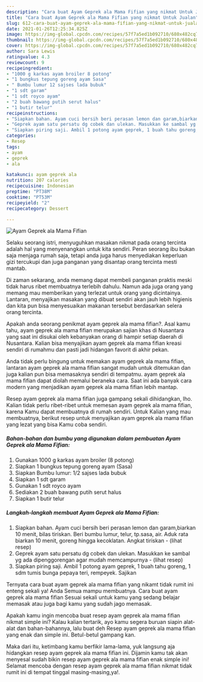```yaml
---
description: "Cara buat Ayam Geprek ala Mama Fifian yang nikmat Untuk Jualan"
title: "Cara buat Ayam Geprek ala Mama Fifian yang nikmat Untuk Jualan"
slug: 612-cara-buat-ayam-geprek-ala-mama-fifian-yang-nikmat-untuk-jualan
date: 2021-01-26T12:25:34.825Z
image: https://img-global.cpcdn.com/recipes/57f7a5ed1b092710/680x482cq70/ayam-geprek-ala-mama-fifian-foto-resep-utama.jpg
thumbnail: https://img-global.cpcdn.com/recipes/57f7a5ed1b092710/680x482cq70/ayam-geprek-ala-mama-fifian-foto-resep-utama.jpg
cover: https://img-global.cpcdn.com/recipes/57f7a5ed1b092710/680x482cq70/ayam-geprek-ala-mama-fifian-foto-resep-utama.jpg
author: Sara Lewis
ratingvalue: 4.3
reviewcount: 9
recipeingredient:
- "1000 g karkas ayam broiler 8 potong"
- "1 bungkus tepung goreng ayam Sasa"
- " Bumbu lumur 12 sajses lada bubuk"
- "1 sdt garam"
- "1 sdt royco ayam"
- "2 buah bawang putih serut halus"
- "1 butir telur"
recipeinstructions:
- "Siapkan bahan. Ayam cuci bersih beri perasan lemon dan garam,biarkan 10 menit, bilas tiriskan. Beri bumbu lumur, telur, tp.sasa, air. Aduk rata biarkan 10 menit, goreng hingga kecoklatan. Angkat tiriskan           (lihat resep)"
- "Geprek ayam satu persatu dg cobek dan ulekan. Masukkan ke sambal yg ada dipenggorengan agar mudah memcampurnya           (lihat resep)"
- "Siapkan piring saji. Ambil 1 potong ayam geprek, 1 buah tahu goreng, 1 sdm tumis bunga pepaya teri, rempeyek. Sajikan"
categories:
- Resep
tags:
- ayam
- geprek
- ala

katakunci: ayam geprek ala 
nutrition: 207 calories
recipecuisine: Indonesian
preptime: "PT38M"
cooktime: "PT53M"
recipeyield: "2"
recipecategory: Dessert

---
```



![Ayam Geprek ala Mama Fifian](https://img-global.cpcdn.com/recipes/57f7a5ed1b092710/680x482cq70/ayam-geprek-ala-mama-fifian-foto-resep-utama.jpg)

Selaku seorang istri, menyuguhkan masakan nikmat pada orang tercinta adalah hal yang menyenangkan untuk kita sendiri. Peran seorang ibu bukan saja menjaga rumah saja, tetapi anda juga harus menyediakan keperluan gizi tercukupi dan juga panganan yang disantap orang tercinta mesti mantab.

Di zaman  sekarang, anda memang dapat membeli panganan praktis meski tidak harus ribet membuatnya terlebih dahulu. Namun ada juga orang yang memang mau memberikan yang terlezat untuk orang yang dicintainya. Lantaran, menyajikan masakan yang dibuat sendiri akan jauh lebih higienis dan kita pun bisa menyesuaikan makanan tersebut berdasarkan selera orang tercinta. 



Apakah anda seorang penikmat ayam geprek ala mama fifian?. Asal kamu tahu, ayam geprek ala mama fifian merupakan sajian khas di Nusantara yang saat ini disukai oleh kebanyakan orang di hampir setiap daerah di Nusantara. Kalian bisa menyajikan ayam geprek ala mama fifian kreasi sendiri di rumahmu dan pasti jadi hidangan favorit di akhir pekan.

Anda tidak perlu bingung untuk memakan ayam geprek ala mama fifian, lantaran ayam geprek ala mama fifian sangat mudah untuk ditemukan dan juga kalian pun bisa memasaknya sendiri di tempatmu. ayam geprek ala mama fifian dapat diolah memalui beraneka cara. Saat ini ada banyak cara modern yang menjadikan ayam geprek ala mama fifian lebih mantap.

Resep ayam geprek ala mama fifian juga gampang sekali dihidangkan, lho. Kalian tidak perlu ribet-ribet untuk memesan ayam geprek ala mama fifian, karena Kamu dapat membuatnya di rumah sendiri. Untuk Kalian yang mau membuatnya, berikut resep untuk menyajikan ayam geprek ala mama fifian yang lezat yang bisa Kamu coba sendiri.

<!--inarticleads1-->

##### Bahan-bahan dan bumbu yang digunakan dalam pembuatan Ayam Geprek ala Mama Fifian:

1. Gunakan 1000 g karkas ayam broiler (8 potong)
1. Siapkan 1 bungkus tepung goreng ayam (Sasa)
1. Siapkan  Bumbu lumur: 1/2 sajses lada bubuk
1. Siapkan 1 sdt garam
1. Gunakan 1 sdt royco ayam
1. Sediakan 2 buah bawang putih serut halus
1. Siapkan 1 butir telur




<!--inarticleads2-->

##### Langkah-langkah membuat Ayam Geprek ala Mama Fifian:

1. Siapkan bahan. Ayam cuci bersih beri perasan lemon dan garam,biarkan 10 menit, bilas tiriskan. Beri bumbu lumur, telur, tp.sasa, air. Aduk rata biarkan 10 menit, goreng hingga kecoklatan. Angkat tiriskan -           (lihat resep)
1. Geprek ayam satu persatu dg cobek dan ulekan. Masukkan ke sambal yg ada dipenggorengan agar mudah memcampurnya -           (lihat resep)
1. Siapkan piring saji. Ambil 1 potong ayam geprek, 1 buah tahu goreng, 1 sdm tumis bunga pepaya teri, rempeyek. Sajikan




Ternyata cara buat ayam geprek ala mama fifian yang nikamt tidak rumit ini enteng sekali ya! Anda Semua mampu membuatnya. Cara buat ayam geprek ala mama fifian Sesuai sekali untuk kamu yang sedang belajar memasak atau juga bagi kamu yang sudah jago memasak.

Apakah kamu ingin mencoba buat resep ayam geprek ala mama fifian nikmat simple ini? Kalau kalian tertarik, ayo kamu segera buruan siapin alat-alat dan bahan-bahannya, lalu buat deh Resep ayam geprek ala mama fifian yang enak dan simple ini. Betul-betul gampang kan. 

Maka dari itu, ketimbang kamu berfikir lama-lama, yuk langsung aja hidangkan resep ayam geprek ala mama fifian ini. Dijamin kamu tak akan menyesal sudah bikin resep ayam geprek ala mama fifian enak simple ini! Selamat mencoba dengan resep ayam geprek ala mama fifian nikmat tidak rumit ini di tempat tinggal masing-masing,ya!.

